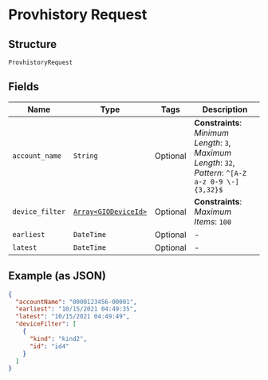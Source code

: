 
# Provhistory Request

## Structure

`ProvhistoryRequest`

## Fields

| Name | Type | Tags | Description |
|  --- | --- | --- | --- |
| `account_name` | `String` | Optional | **Constraints**: *Minimum Length*: `3`, *Maximum Length*: `32`, *Pattern*: `^[A-Z a-z 0-9 \-]{3,32}$` |
| `device_filter` | [`Array<GIODeviceId>`](../../doc/models/gio-device-id.md) | Optional | **Constraints**: *Maximum Items*: `100` |
| `earliest` | `DateTime` | Optional | - |
| `latest` | `DateTime` | Optional | - |

## Example (as JSON)

```json
{
  "accountName": "0000123456-00001",
  "earliest": "10/15/2021 04:49:35",
  "latest": "10/15/2021 04:49:49",
  "deviceFilter": [
    {
      "kind": "kind2",
      "id": "id4"
    }
  ]
}
```


